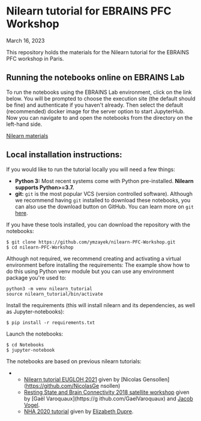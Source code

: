 # Nilearn tutorial for EBRAINS PFC Workshop

March 16, 2023

This repository holds the materials for the Nilearn tutorial for the EBRAINS PFC workshop in Paris.


## Running the notebooks online on EBRAINS Lab

To run the notebooks using the EBRAINS Lab environment, click on the link below. You will be prompted to choose the execution site (the default should be fine) and authenticate if you haven't already. Then select the default (recommended) docker image for the server option to start JupyterHub. Now you can navigate to and open the notebooks from the directory on the left-hand side.

[Nilearn materials](https://lab.ebrains.eu/hub/user-redirect/git-pull?repo=https%3A%2F%2Fgithub.com%2Fymzayek%2Fnilearn-EBRAINS-hands-on&urlpath=lab%2Ftree%2Fnilearn-EBRAINS-hands-on%2F)


## Local installation instructions:

If you would like to run the tutorial locally you will need a few things:

- **Python 3:** Most recent systems come with Python pre-installed. **Nilearn supports Python>=3.7.**
- **git:** `git` is the most popular VCS (version controlled software). Although we recommend having `git` installed to download these notebooks, you can also use the download button on GitHub. You can learn more on `git` [here](https://git-scm.com/book/en/v2/Getting-Started-What-is-Git%3F).

If you have these tools installed, you can download the repository with the notebooks:

```
$ git clone https://github.com/ymzayek/nilearn-PFC-Workshop.git
$ cd nilearn-PFC-Workshop
```

Although not required, we recommend creating and activating a virtual environment before installing the requirements:
The example show how to do this using Python venv module but you can use any environment package you're used to:

```
python3 -m venv nilearn_tutorial
source nilearn_tutorial/bin/activate
```

Install the requirements (this will install nilearn and its dependencies, as well as Jupyter-notebooks):

```
$ pip install -r requirements.txt
```

Launch the notebooks:

```
$ cd Notebooks
$ jupyter-notebook
```

 The notebooks are based on previous nilearn tutorials:

+ - [Nilearn tutorial EUGLOH 2021](https://github.com/NicolasGensollen/nilearn-tutorial-EUGLOH-2021) given by [Nicolas Gensollen](https://github.com/NicolasGe  nsollen)
  - [Resting State and Brain Connectivity 2018 satellite workshop](https://github.com/illdopejake/RS2018_Nilearn_tutorial) given by [Gaël Varoquaux](https://g  ithub.com/GaelVaroquaux) and [Jacob Vogel](https://github.com/illdopejake).
  - [NHA 2020 tutorial](https://emdupre.github.io/nha2020-nilearn/01-data-structures.html) given by [Elizabeth Dupre](https://github.com/emdupre).

